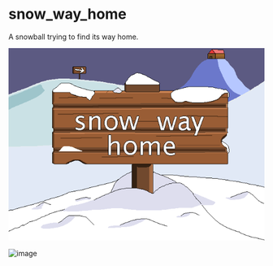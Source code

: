 # snow_way_home

A snowball trying to find its way home.
<p align="center">
  <img src="art/introscreen/introscreen.png" alt="Intro Screen"/>
</p>

![image](https://github.com/tno123/snow_way_home/assets/13795129/f563e10d-6d7c-4b66-9e09-6b3bb3a2d055)
